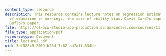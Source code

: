 ```yaml
---
content_type: resource
description: This resource contains lecture notes on regression estimates of the impact
  of education on earnings, the case of ability bias, David Card?s paper, and Esther?s
  Duflo?s paper.
file: https://ol-ocw-studio-app-production.s3.amazonaws.com/courses/11-126j-economics-of-education-spring-2007/3ef588c98009b26d7c62aa7affc834be_lecture7.pdf
file_type: application/pdf
resourcetype: Document
title: lecture7.pdf
uid: 3ef588c9-8009-b26d-7c62-aa7affc834be
---
```

